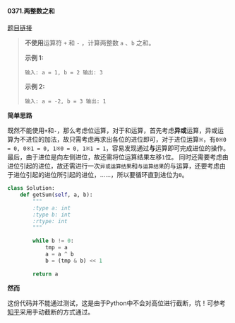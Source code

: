 #### 0371.两整数之和

[题目链接](https://leetcode-cn.com/problems/sum-of-two-integers/)

> **不使用**运算符 `+` 和 `-` ，计算两整数 `a` 、`b` 之和。
>
> **示例 1:**
>
> `
> 输入: a = 1, b = 2
> 输出: 3
> `
>
> **示例 2:**
>
> `
> 输入: a = -2, b = 3
> 输出: 1
> `

**简单思路**

既然不能使用`+`和`-`，那么考虑位运算，对于和运算，首先考虑**异或**运算，异或运算为不进位的加法，故只需考虑再求出各位的进位即可，对于进位运算`※`，有`0※0 = 0, 0※1 = 0, 1※0 = 0, 1※1 = 1`，容易发现通过**与**运算即可完成进位的操作。最后，由于进位是向左侧进位，故还需将位运算结果左移`1`位。 同时还需要考虑由进位引起的进位，故还需进行一次`异或运算结果`和`与运算结果`的与运算，还要考虑由于进位引起的进位所引起的进位，......，所以要循环直到进位为`0`。

```python
class Solution:
    def getSum(self, a, b):
        """
        :type a: int
        :type b: int
        :rtype: int
        """
                 
        while b != 0:
            tmp = a
            a = a ^ b
            b = (tmp & b) << 1
        
        return a
```

**然而**

这份代码并不能通过测试，这是由于Python中不会对高位进行截断，坑！可参考[知乎](https://zhuanlan.zhihu.com/p/49104244)采用手动截断的方式通过。